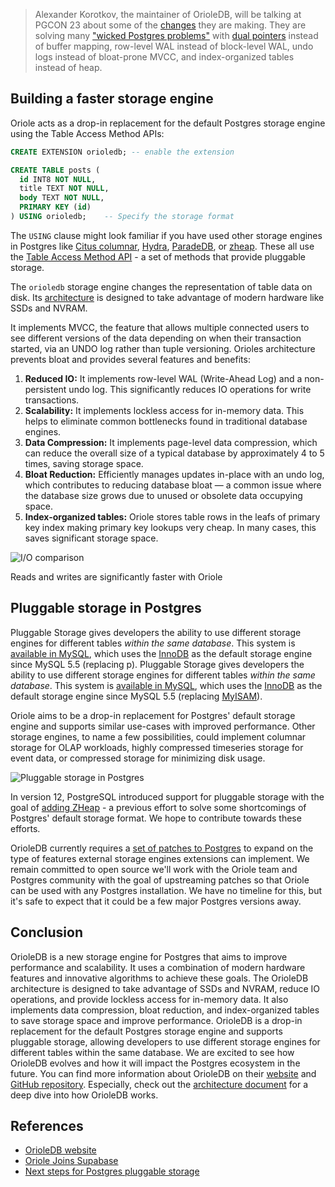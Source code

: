 > Alexander Korotkov, the maintainer of OrioleDB, will be talking at PGCON 23 about some of the [changes](https://www.pgcon.org/events/pgcon_2023/schedule/session/470-future-of-table-access-methods/) they are making. They are solving many ["wicked Postgres problems"](https://www.slideshare.net/AlexanderKorotkov/solving-postgresql-wicked-problems) with [dual pointers](https://www.orioledata.com/blog/buffer-management/) instead of buffer mapping, row-level WAL instead of block-level WAL, undo logs instead of bloat-prone MVCC, and index-organized tables instead of heap.

## Building a faster storage engine

Oriole acts as a drop-in replacement for the default Postgres storage engine using the Table Access Method APIs:

```sql
CREATE EXTENSION orioledb; -- enable the extension

CREATE TABLE posts (
  id INT8 NOT NULL,
  title TEXT NOT NULL,
  body TEXT NOT NULL,
  PRIMARY KEY (id)
) USING orioledb;    -- Specify the storage format
```

The `USING` clause might look familiar if you have used other storage engines in Postgres like [Citus columnar](https://docs.citusdata.com/en/v11.1/admin_guide/table_management.html#columnar-storage), [Hydra](https://docs.hydra.so/concepts/using-hydra-columnar), [ParadeDB](https://docs.paradedb.com/search/quickstart), or [zheap](https://github.com/cybertec-postgresql/zheap). These all use the [Table Access Method API](https://www.postgresql.org/docs/current/tableam.html) - a set of methods that provide pluggable storage.

The `orioledb` storage engine changes the representation of table data on disk. Its [architecture](https://github.com/orioledb/orioledb/blob/main/doc/arch.md) is designed to take advantage of modern hardware like SSDs and NVRAM.

It implements MVCC, the feature that allows multiple connected users to see different versions of the data depending on when their transaction started, via an UNDO log rather than tuple versioning. Orioles architecture prevents bloat and provides several features and benefits:

1. **Reduced IO:** It implements row-level WAL (Write-Ahead Log) and a non-persistent undo log. This significantly reduces IO operations for write transactions.
2. **Scalability:** It implements lockless access for in-memory data. This helps to eliminate common bottlenecks found in traditional database engines.
3. **Data Compression:** It implements page-level data compression, which can reduce the overall size of a typical database by approximately 4 to 5 times, saving storage space.
4. **Bloat Reduction:** Efficiently manages updates in-place with an undo log, which contributes to reducing database bloat — a common issue where the database size grows due to unused or obsolete data occupying space.
5. **Index-organized tables:** Oriole stores table rows in the leafs of primary key index making primary key lookups very cheap. In many cases, this saves significant storage space.

![I/O comparison](/blog/images/orioledb-solving-postgresql-wicked-problems/io-comparison.webp)

<figcaption>Reads and writes are significantly faster with Oriole</figcaption>

## Pluggable storage in Postgres

Pluggable Storage gives developers the ability to use different storage engines for different tables _within the same database_. This system is [available in MySQL](https://en.wikipedia.org/wiki/Comparison_of_MySQL_database_engines), which uses the [InnoDB](https://en.wikipedia.org/wiki/InnoDB) as the default storage engine since MySQL 5.5 (replacing p).
Pluggable Storage gives developers the ability to use different storage engines for different tables _within the same database_. This system is [available in MySQL](https://en.wikipedia.org/wiki/Comparison_of_MySQL_database_engines), which uses the [InnoDB](https://en.wikipedia.org/wiki/InnoDB) as the default storage engine since MySQL 5.5 (replacing [MyISAM]()).

Oriole aims to be a drop-in replacement for Postgres' default storage engine and supports similar use-cases with improved performance. Other storage engines, to name a few possibilities, could implement columnar storage for OLAP workloads, highly compressed timeseries storage for event data, or compressed storage for minimizing disk usage.

![Pluggable storage in Postgres](/blog/images/orioledb-solving-postgresql-wicked-problems/pluggable-storage.webp)

In version 12, PostgreSQL introduced support for pluggable storage with the goal of [adding ZHeap](https://anarazel.de/talks/2019-05-30-pgcon-pluggable-table-storage/pluggable.pdf) - a previous effort to solve some shortcomings of Postgres' default storage format. We hope to contribute towards these efforts.

OrioleDB currently requires a [set of patches to Postgres](https://github.com/orioledb/postgres/commits/patches16/) to expand on the type of features external storage engines extensions can implement. We remain committed to open source we'll work with the Oriole team and Postgres community with the goal of upstreaming patches so that Oriole can be used with any Postgres installation. We have no timeline for this, but it's safe to expect that it could be a few major Postgres versions away.

## Conclusion

OrioleDB is a new storage engine for Postgres that aims to improve performance and scalability. It uses a combination of modern hardware features and innovative algorithms to achieve these goals. The OrioleDB architecture is designed to take advantage of SSDs and NVRAM, reduce IO operations, and provide lockless access for in-memory data. It also implements data compression, bloat reduction, and index-organized tables to save storage space and improve performance. OrioleDB is a drop-in replacement for the default Postgres storage engine and supports pluggable storage, allowing developers to use different storage engines for different tables within the same database. We are excited to see how OrioleDB evolves and how it will impact the Postgres ecosystem in the future. You can find more information about OrioleDB on their [website](https://www.orioledb.com) and [GitHub repository](https://github.com/orioledb/orioledb/tree/main). Especially, check out the [architecture document](https://github.com/orioledb/orioledb/blob/main/doc/arch.md) for a deep dive into how OrioleDB works.

## References

- [OrioleDB website](https://www.orioledb.com)
- [Oriole Joins Supabase](https://supabase.com/blog/supabase-aquires-oriole)
- [Next steps for Postgres pluggable storage](https://supabase.com/blog/postgres-pluggable-strorage)
